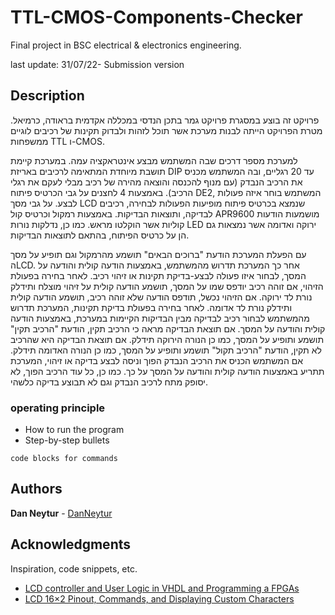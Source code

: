 # TTL-CMOS-Components-Checker

Final project in BSC electrical & electronics engineering.

last update: 31/07/22- Submission version

## Description

פרויקט זה בוצע במסגרת פרויקט גמר בתכן הנדסי במכללה אקדמית בראודה, כרמיאל.
מטרת הפרויקט הייתה לבנות מערכת אשר תוכל לזהות ולבדוק תקינות של רכיבים לוגיים ממשפחות TTL ו-CMOS. 

למערכת מספר דרכים שבה המשתמש מבצע אינטראקציה עמה. במערכת קיימת תושבת מיוחדת המתאימה לרכיבים באריזת DIP עד 20 רגליים, ובה המשתמש מכניס את הרכיב הנבדק (עם מנוף להכנסה והוצאה מהירה של רכיב מבלי לעקם את רגלי הרכיב). באמצעות 4 לחצנים על גבי הכרטיס פיתוח DE2, המשתמש בוחר איזה פעולות לבצע. על גבי מסך LCD שנמצא בכרטיס פיתוח מופיעות הפעולות לבחירה, רכיבים לבדיקה, ותוצאות הבדיקות. באמצעות רמקול וכרטיס קול  APR9600 מושמעות הודעות קוליות אשר הוקלטו מראש. כמו כן, נדלקות נורות LED ירוקה ואדומה אשר נמצאות גם הן על כרטיס הפיתוח, בהתאם לתוצאות הבדיקות.

עם הפעלת המערכת הודעת "ברוכים הבאים"  תושמע מהרמקול וגם תופיע על מסך הLCD. אחר כך המערכת תדרוש מהמשתמש, באמצעות הודעה קולית והודעה על המסך, לבחור איזו פעולה לבצע-בדיקת תקינות או זיהוי רכיב. 
לאחר בחירה בפעולת הזיהוי, אם זוהה רכיב יודפס שמו על המסך, תושמע הודעה קולית על זיהוי מוצלח ותידלק נורת לד ירוקה.  אם הזיהוי נכשל, תודפס הודעה שלא זוהה רכיב, תושמע הודעה קולית ותידלק נורת לד אדומה.
לאחר בחירה בפעולת בדיקת תקינות, המערכת תדרוש מהמשתמש לבחור רכיב לבדיקה מבין הבדיקות הקיימות במערכת, באמצעות הודעה קולית והודעה על המסך. אם תוצאת הבדיקה מראה כי הרכיב תקין, הודעת "הרכיב תקין" תושמע ותופיע על המסך, כמו כן הנורה הירוקה תידלק. אם תוצאת הבדיקה היא שהרכיב לא תקין, הודעת "הרכיב תקול" תושמע ותופיע על המסך, כמו כן הנורה האדומה תידלק. 
אם המשתמש הכניס את הרכיב הנבדק הפוך וניסה לבצע בדיקה או זיהוי, המערכת תתריע באמצעות הודעה קולית והודעה על המסך על כך. כמו כן, כל עוד הרכיב הפוך, לא יסופק מתח לרכיב הנבדק וגם לא תבוצע בדיקה כלשהי.

### operating principle

* How to run the program
* Step-by-step bullets
```
code blocks for commands
```
## Authors

**Dan Neytur** - [DanNeytur](https://github.com/DanNeytur)

## Acknowledgments

Inspiration, code snippets, etc.
* [LCD controller and User Logic in VHDL and Programming a FPGAs
](https://openlab.citytech.cuny.edu/wang-cet4805/files/2017/04/LCD-controller-and-User-Logic-in-VHDL-and-Programming-a-FPGAs_posted.pdf)
* [LCD 16×2 Pinout, Commands, and Displaying Custom Characters](https://www.electronicsforu.com/technology-trends/learn-electronics/16x2-lcd-pinout-diagram)
